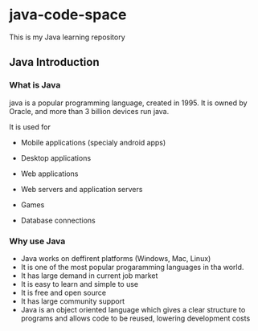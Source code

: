 # java-code-space
This is my Java learning repository

## Java Introduction

### What is Java
java is a popular programming language, created in 1995.
It is owned by Oracle, and more than 3 billion devices run java.

It is used for
- Mobile applications (specialy android apps)
* Desktop applications 
+ Web applications
- Web servers and application servers
* Games
+ Database connections

### Why use Java
- Java works on deffirent platforms (Windows, Mac, Linux)
- It is one of the most popular progaramming languages in tha world.
- It has large demand in current job market
- It is easy to learn and simple to use
- It is free and open source
- It has large community support
- Java is an object oriented language which gives a clear structure to programs and allows code to be reused, lowering development costs
